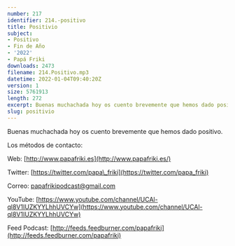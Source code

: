 ```yaml
---
number: 217
identifier: 214.-positivo
title: Positivio
subject:
- Positivo
- Fin de Año
- '2022'
- Papá Friki
downloads: 2473
filename: 214.Positivo.mp3
datetime: 2022-01-04T09:40:20Z
version: 1
size: 5761913
length: 272
excerpt: Buenas muchachada hoy os cuento brevemente que hemos dado positivo
slug: positivio
---
```

Buenas muchachada hoy os cuento brevemente que hemos dado positivo.

Los métodos de contacto:

Web: [http://www.papafriki.es](http://www.papafriki.es/)

Twitter: [https://twitter.com/papa\_friki](https://twitter.com/papa_friki)

Correo: [papafrikipodcast@gmail.com](https://archive.org/details/papafrikipodast@gmail.com)

YouTube: [https://www.youtube.com/channel/UCAl-ql8V1IUZKYYLhhUVCYw](https://www.youtube.com/channel/UCAl-ql8V1IUZKYYLhhUVCYw)

Feed Podcast: [http://feeds.feedburner.com/papafriki](http://feeds.feedburner.com/papafriki)